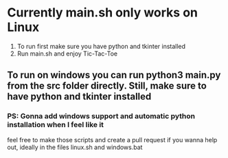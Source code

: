 # Currently main.sh only works on Linux

1. To run first make sure you have python and tkinter installed
2. Run main.sh and enjoy Tic-Tac-Toe

## To run on windows you can run python3 main.py from the src folder directly. Still, make sure to have python and tkinter installed

### PS: Gonna add windows support and automatic python installation when I feel like it
feel free to make those scripts and create a pull request if you wanna help out, ideally in the files linux.sh and windows.bat
